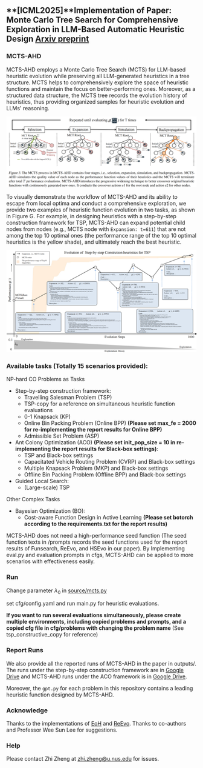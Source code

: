 ## **[ICML2025]**Implementation of Paper: Monte Carlo Tree Search for Comprehensive Exploration in LLM-Based Automatic Heuristic Design [Arxiv preprint](https://arxiv.org/pdf/2501.08603)

### MCTS-AHD



MCTS-AHD employs a Monte Carlo Tree Search (MCTS) for LLM-based heuristic evolution while preserving all LLM-generated heuristics in a tree structure. MCTS helps to comprehensively explore the space of heuristic functions and maintain the focus on better-performing ones. Moreover, as a structured data structure, the MCTS tree records the evolution history of heuristics, thus providing organized samples for heuristic evolution and LLMs' reasoning.

![process.png](process.png)

To visually demonstrate the workflow of MCTS-AHD and its ability to escape from local optima and conduct a comprehensive exploration, we provide two examples of heuristic function evolution in two tasks, as shown in Figure G. For example, in designing heuristics with a step-by-step construction framework for TSP, MCTS-AHD can expand potential child nodes from nodes (e.g., MCTS node with ``Expansion: t=611``) that are not among the top 10 optimal ones (the performance range of the top 10 optimal heuristics is the yellow shade), and ultimately reach the best heuristic.

![example.png](example.png)

### Available tasks (Totally 15 scenarios provided):
NP-hard CO Problems as Tasks
* Step-by-step construction framework:
  * Travelling Salesman Problem (TSP)
  * TSP-copy for a reference on simultaneous heuristic function evaluations
  * 0-1 Knapsack (KP)
  * Online Bin Packing Problem (Online BPP) **(Please set max_fe = 2000 for re-implementing the report results for Online BPP)**
  * Admissible Set Problem (ASP)
* Ant Colony Optimization (ACO) **(Please set init_pop_size = 10 in re-implementing the report results for Black-box settings)**:
  * TSP and Black-box settings
  * Capacitated Vehicle Routing Problem (CVRP) and Black-box settings
  * Multiple Knapsack Problem (MKP) and Black-box settings
  * Offline Bin Packing Problem (Offline BPP) and Black-box settings
* Guided Local Search:
  * (Large-scale) TSP
  
Other Complex Tasks
* Bayesian Optimization (BO):
  * Cost-aware Function Design in Active Learning **(Please set botorch according to the requirements.txt for the report results)**

MCTS-AHD does not need a high-performance seed function (The seed function texts in /prompts records the seed functions used for the report results of Funsearch, ReEvo, and HSEvo in our paper). By Implementing eval.py and evaluation prompts in cfgs, MCTS-AHD can be applied to more scenarios with effectiveness easily.


### Run
Change parameter $\lambda_0$ in <a href="source/mcts.py">source/mcts.py</a>

set cfg/config.yaml and run main.py for heuristic evaluations.

**If you want to run several evaluations simultaneously, please create multiple environments, including copied problems and prompts, and a copied cfg file in cfg/problems with changing the problem name** (See tsp_constructive_copy for reference)

### Report Runs

We also provide all the reported runs of MCTS-AHD in the paper in outputs/. The runs under the step-by-step construction framework are in [Google Drive](https://drive.google.com/file/d/1mWBiWwi4u9FBMXVxOTfZVuvdMSrX50af/view?usp=sharing) and MCTS-AHD runs under the ACO framework is in [Google Drive](https://drive.google.com/file/d/1UhiSlNP6crQvtZfeNEXGFWTI0B1e2yq-/view?usp=sharing).

Moreover, the ``gpt.py`` for each problem in this repository contains a leading heuristic function designed by MCTS-AHD.

### Acknowledge

Thanks to the implementations of [EoH](https://github.com/FeiLiu36/EoH) and [ReEvo](https://github.com/ai4co/reevo). Thanks to co-authors and Professor Wee Sun Lee for suggestions.

### Help

Please contact Zhi Zheng at [zhi.zheng@u.nus.edu](zhi.zheng@u.nus.edu) for issues.
